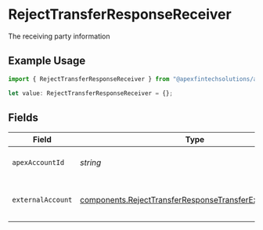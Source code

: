 # RejectTransferResponseReceiver

The receiving party information

## Example Usage

```typescript
import { RejectTransferResponseReceiver } from "@apexfintechsolutions/ascend-sdk/models/components";

let value: RejectTransferResponseReceiver = {};
```

## Fields

| Field                                                                                                                                | Type                                                                                                                                 | Required                                                                                                                             | Description                                                                                                                          | Example                                                                                                                              |
| ------------------------------------------------------------------------------------------------------------------------------------ | ------------------------------------------------------------------------------------------------------------------------------------ | ------------------------------------------------------------------------------------------------------------------------------------ | ------------------------------------------------------------------------------------------------------------------------------------ | ------------------------------------------------------------------------------------------------------------------------------------ |
| `apexAccountId`                                                                                                                      | *string*                                                                                                                             | :heavy_minus_sign:                                                                                                                   | The internal apex account id                                                                                                         | 01H8FB90ZRRFWXB4XC2JPJ1D4Y                                                                                                           |
| `externalAccount`                                                                                                                    | [components.RejectTransferResponseTransferExternalAccount](../../models/components/rejecttransferresponsetransferexternalaccount.md) | :heavy_minus_sign:                                                                                                                   | The external account information                                                                                                     |                                                                                                                                      |